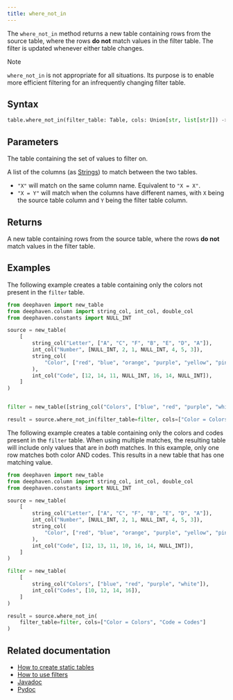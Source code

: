 ```yaml
---
title: where_not_in
---
```


The `where_not_in` method returns a new table containing rows from the source table, where the rows **do not** match values in the filter table. The filter is updated whenever either table changes.

> [!NOTE]
> `where_not_in` is not appropriate for all situations. Its purpose is to enable more efficient filtering for an infrequently changing filter table.

## Syntax

```python syntax
table.where_not_in(filter_table: Table, cols: Union[str, list[str]]) -> Table
```

## Parameters

<ParamTable>
<Param name="filter_table" type="Table">

The table containing the set of values to filter on.

</Param>
<Param name="cols" type="Union[str, list[str]]">

A list of the columns (as [Strings](../../query-language/types/strings.md)) to match between the two tables.

- `"X"` will match on the same column name. Equivalent to `"X = X"`.
- `"X = Y"` will match when the columns have different names, with `X` being the source table column and `Y` being the filter table column.

</Param>
</ParamTable>

## Returns

A new table containing rows from the source table, where the rows **do not** match values in the filter table.

## Examples

The following example creates a table containing only the colors not present in the `filter` table.

```python order=source,filter,result
from deephaven import new_table
from deephaven.column import string_col, int_col, double_col
from deephaven.constants import NULL_INT

source = new_table(
    [
        string_col("Letter", ["A", "C", "F", "B", "E", "D", "A"]),
        int_col("Number", [NULL_INT, 2, 1, NULL_INT, 4, 5, 3]),
        string_col(
            "Color", ["red", "blue", "orange", "purple", "yellow", "pink", "blue"]
        ),
        int_col("Code", [12, 14, 11, NULL_INT, 16, 14, NULL_INT]),
    ]
)


filter = new_table([string_col("Colors", ["blue", "red", "purple", "white"])])

result = source.where_not_in(filter_table=filter, cols=["Color = Colors"])
```

The following example creates a table containing only the colors and codes present in the `filter` table. When using multiple matches, the resulting table will include only values that are in _both_ matches. In this example, only one row matches both color AND codes. This results in a new table that has one matching value.

```python order=source,filter,result
from deephaven import new_table
from deephaven.column import string_col, int_col, double_col
from deephaven.constants import NULL_INT

source = new_table(
    [
        string_col("Letter", ["A", "C", "F", "B", "E", "D", "A"]),
        int_col("Number", [NULL_INT, 2, 1, NULL_INT, 4, 5, 3]),
        string_col(
            "Color", ["red", "blue", "orange", "purple", "yellow", "pink", "blue"]
        ),
        int_col("Code", [12, 13, 11, 10, 16, 14, NULL_INT]),
    ]
)

filter = new_table(
    [
        string_col("Colors", ["blue", "red", "purple", "white"]),
        int_col("Codes", [10, 12, 14, 16]),
    ]
)

result = source.where_not_in(
    filter_table=filter, cols=["Color = Colors", "Code = Codes"]
)
```

## Related documentation

- [How to create static tables](../../../how-to-guides/new-and-empty-table.md)
- [How to use filters](../../../how-to-guides/use-filters.md)
- [Javadoc](https://deephaven.io/core/javadoc/io/deephaven/api/TableOperations.html#whereNotIn(TABLE,java.lang.String...))
- [Pydoc](/core/pydoc/code/deephaven.table.html#deephaven.table.Table.where_not_in)

